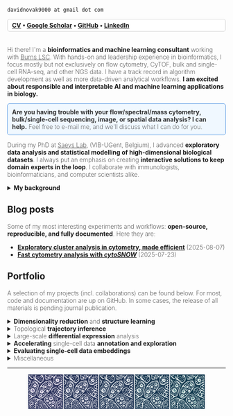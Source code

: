 <style>
  html, body {
    overflow-y: scroll;
    font-weight: 250;
  }
</style>
<p><code>davidnovak9000 at gmail dot com</code></p>
<div style="border: 1px lightgrey solid; border-radius: 5px; padding-top: 5px; padding-bottom: 5px; padding-left: 10px; padding-right: 10px; background-color: white; color: #333333;">
<strong><a href="cv.pdf">CV</a> • <a href="https://scholar.google.com/citations?user=FU7FJPcAAAAJ&amp;hl=en">Google Scholar</a> • <a href="https://github.com/davnovak">GitHub</a> • <a href="https://www.linkedin.com/in/david-novak-04b65989">LinkedIn</a></strong>
</div>
<hr style="height:5px; visibility:hidden;" />
<p>Hi there! I&#39;m a <strong>bioinformatics and machine learning consultant</strong> working with <a href="https://burnslsc.com">Burns LSC</a>.
With hands-on and leadership experience in bioinformatics, I focus mostly but not exclusively on flow cytometry, CyTOF, bulk and single-cell RNA-seq, and other NGS data.
I have a track record in algorithm development as well as more data-driven analytical workflows.
<strong>I am excited about responsible and interpretable AI and machine learning applications in biology.</strong></p>

<div style="border: 1px solid #4A90E2; border-radius: 5px; padding: 10px; background-color: #f0f8ff; color: #333333; margin: 10px 0;">
<strong>Are you having trouble with your flow/spectral/mass cytometry, bulk/single-cell sequencing, image, or spatial data analysis?
I can help.</strong>
Feel free to e-mail me, and we'll discuss what I can do for you.
</div>

<p>During my PhD at <a href="https://saeyslab.sites.vib.be/en">Saeys Lab</a>, (VIB-UGent, Belgium), I advanced <strong>exploratory data analysis and statistical modelling of high-dimensional biological datasets</strong>.
I always put an emphasis on creating <strong>interactive solutions to keep domain experts in the loop</strong>.
I collaborate with immunologists, bioinformaticians, and computer scientists alike.</p>

<details>
<summary><strong>My background</strong></summary>

<br>
<ul>
<li>
A Biology undergrad, I shifted toward <strong>computer science &amp; bioinformatics</strong> a year into my studies, completing a Bioinformatics MSc at <a href="https://natur.cuni.cz/en">Charles University</a>.
</li>
<li>
My research started at <strong><a href="https://clip.lf2.cuni.cz/en">Childhood Lekaemia Investigation Prague (CLIP)</a></strong>, a clinical and research lab.
Focusing chiefly on flow &amp; CyTOF data, I helped develop <a href="https://github.com/stuchly/tviblindi"><strong><em>tviblindi</em></strong></a>: a <strong>human-in-the-loop trajectory inference framework</strong> powered by persistent homology.
This allowed us to build <strong> multi-organ models of human <a href="https://elifesciences.org/reviewed-preprints/95861">B-cell</a> and <a href="https://onlinelibrary.wiley.com/doi/full/10.1002/eji.202451004">T-cell</a> development</strong>.
</li>
<li>
Having secured a personal <a href="https://www.fwo.be/en/support-programmes/all-calls/phd/phd-fellowship-strategic-basic-research/">FWO Strategic Basic Research grant</a>, I accepted a PhD position at <strong><a href="https://saeyslab.sites.vib.be/en">Saeys Lab</a>, Center for Inflammation Research, VIB-UGent</strong>.
<ul style="margin-top: 0; margin-bottom: 0;">
<li>
Heading a collab with colleagues at <a href="https://www.uclouvain.be/en">UCLouvain</a>, I led the development of <a href="https://github.com/saeyslab/ViVAE"><strong><em>ViVAE</em></strong></a> and <a href="https://github.com/saeyslab/ViScore"><strong><em>ViScore</em></strong></a>: a novel trustworthy <strong>dimension-reduction</strong> model with QC measures grounded in differential geometry, and a <strong>framework for robustly evaluating low-dimensional data embeddings</strong>.
</li>
<li>
I'm leading a collaborative project with immunologists from <strong><a href="https://irp.nih.gov/pi/mario-roederer">Mario Roederer's lab</a>, Vaccine Research Center, NIH</strong>.
I designed <strong><a href="https://github.com/saeyslab/iidx"><em>iidx</em></a></strong>: an end-to-end workflow for large-scale statistical analysis of complex immunophenotype changes in cytometry data.
We managed to put together <strong>the largest high-dimensional cytometry map of immune system changes linked to age and sex to date</strong>, with a cohort of 2196 human donors.
</li>
</ul>
</li>
<li>
I designed and taught <strong>practical sessions for over 200 machine learning students</strong> over 4 years at Ghent University, as well as guiding individuals and groups with their projects.
Additionally, I co-organised the inaugural <a href="https://training.vib.be/all-trainings/computational-cytometry-summer-school">Computational Cytometry Summer School</a>, <strong>teaching statistical analysis for computational cytometry</strong>.
</li>
</ul>

<hr>
</details>

<h2 id="my-blog">Blog posts</h2>

Some of my most interesting experiments and workflows: <strong>open-source, reproducible, and fully documented</strong>.
Here they are:

<ul>
<li>
<a href="https://davnovak.github.io/docs/exploratory_cluster_analysis/vignette.html"><strong>Exploratory cluster analysis in cytometry, made efficient</strong></a> (2025-08-07)
</li>
<li>
<a href="https://davnovak.github.io/docs/cytoSNOW/vignette.html"><strong>Fast cytometry analysis with <i>cytoSNOW</i></strong></a> (2025-07-23)
</li>
</ul>

<h2 id="my-projects">Portfolio</h2>
<p>A selection of my projects (incl. collaborations) can be found below.
For most, code and documentation are up on GitHub.
In some cases, the release of all materials is pending journal publication.</p>
<details>
<summary><strong>Dimensionality reduction</strong> and <strong>structure learning</strong></summary>

<h4><a href="https://github.com/saeyslab/ViVAE"><strong>ViVAE</strong></a></h4>

Framework for generating low-dimensional embeddings of single-cell genomics/cytometry datasets.
We show <i>ViVAE</i> to <strong>improve multi-scale structure preservation, interpretability, and QC mechanisms</strong>.
Using VAEs, a novel stochastic-MDS loss (based on <a href="https://github.com/PierreLambert3/SQuaD-MDS-and-FItSNE-hybrid">SQuadMDS</a>), and data denoising, we achieve a better balance of local and global structure preservation.
The model is equipped with a new algorithm for detecting latent space distortions (<strong>encoder indicatrices</strong>) and integrates with <a href="https://github.com/saeyslab/FlowSOM_Python">FlowSOM</a> for exploratory analysis.
I am the first author of the associated manuscript, which I penned with my co-authors from Ghent University and UCLouvain (under review at Cell Systems; read current <a href="https://www.biorxiv.org/content/10.1101/2023.11.23.568428v3">pre-print</a> here).
The work was presented at CYTO 2024.

<h4><a href="https://github.com/saeyslab/GroupEnc"><strong>GroupEnc</strong></a></h4>

<em>GroupEnc</em> is a proof-of-concept project for <strong>parametric multi-dimensional scaling (MDS) on the GPU</strong>, which I presented at BNAIC/BeNeLearn 2023.
Check out the conference paper <a href="https://bnaic2023.tudelft.nl/static/media/BNAICBENELEARN_2023_paper_46.9317ce00beb72bf31803.pdf">here</a>.


<hr>
</details>

<details>
<summary>Topological <strong>trajectory inference</strong></summary>

<h4><a href="https://github.com/stuchly/tviblindi"><strong>tviblindi</strong></a></h4>

<em>tviblindi</em> is a <strong>semi-supervised single-cell trajectory inference (TI) tool</strong>.
For my master thesis, I implemented parts of the topological data analysis (TDA) pipeline in C++ and created a <strong>method for clustering trajectories based on persistent homology</strong>, as well as a <strong>GUI implemented in R Shiny</strong>.
This allowed for a human-in-the-loop solution to interrogating developmental trajectories and building <strong>multi-organ models of B- and T-lymphopoiesis</strong>.
Check out the related publications pertaining, respectively, to <a href="https://onlinelibrary.wiley.com/doi/10.1002/eji.202451004">B-cell</a> and <a href="https://elifesciences.org/reviewed-preprints/95861/figures">T-cell</a> development.

<hr>
</details>

<details>
<summary>Large-scale <strong>differential expression</strong> analysis</summary>

<h4><a href="https://github.com/saeyslab/iidx"><strong><em>iidx:</em> interpretable and interactive differential expression in cytometry</strong></a></h4>

<i>iidx</i> is <strong>the most comprehensive workflow for pre-processing and differential expression analysis in large cytometry cohorts to date</strong>.
Thomas Liechti and I presented this work at CYTO 2025.
The repository already contains the code for reproducing our analysis.
The data will be available once the manuscript (which is in preparation) is published.

<h4><a href="https://github.com/davnovak/tidycell"><strong>tidycell</strong></a></h4>

<em>tidycell</em> is a basic differential expression analysis tool written in R for cytometry data.
I developed this ad hoc during my time at <a href="https://clip.lf2.cuni.cz/cs">CLIP</a>.
It has been applied to GvHD data and in a project on head &amp; neck cancers at <a href="https://www.biocev.eu/en">Biocev</a>.
It is less elaborate than <i>iidx</i>, but it integrates <i>CellCnn</i> as an interesting approach to <strong>supervised feature extraction and addressing the multiple testing correction problem in smaller datasets</strong>.
This is done in addition to Wilcoxon ranked-sum testing of differential abundance.

<hr>
</details>

<details>
<summary><strong>Accelerating</strong> single-cell data <strong>annotation and exploration</strong></summary>

<h4><a href="https://github.com/saeyslab/SingleBench"><strong>SingleBench</strong></a></h4>

<em>SingleBench</em> will get you from data to discovery faster.
It is an R framework for <strong>better interpretation of cytometry clustering, hyperparameter tuning &amp; benchmarking</strong>.
In particular, <strong>it makes exploratory cluster analysis fast and clear</strong>.
It also allows you to test the influence of <strong>iterative data denoising (smoothing), which is poised to become more relevant as the dimensionality of cytometry data increases</strong> (with spectral and, to some extent, CyTOF).
Featured in my <a href="https://davnovak.github.io/docs/exploratory_cluster_analysis/vignette.html">blog post</a> on exploratory cluster analysis in cytometry.

<h4><a href="https://github.com/davnovak/cytoSNOW"><strong>cytoSNOW</strong></a></h4>

<em>cytoSNOW</em> takes the standard <a href="https://www.nature.com/articles/s41596-021-00550-0">FlowSOM protocol</a> and speeds it up, to work fast with big data.
I'm interested in <strong>making computational cytometry accessible to anyone, even without fancy hardware</strong>--this is a step in that direction.

I wrote up a small <a href="https://davnovak.github.io/docs/cytoSNOW/vignette.html">blog post</a> on my <i>cytoSNOW</i> workflow, showing how it gave a 4.6-fold speed-up in a large computational cytometry workflow on my laptop.

<h4><a href="https://github.com/davnovak/hloss"><strong>hloss</strong></a></h4>

<em>hloss</em> is work that I presented at the ABLS 2022 bioinformatics conference.
It tackles the issue of <strong>evaluating cell type classification in single-cell data in a way that reflects known hierarchies and ontologies</strong>.
A novel scoring approach incorporates a biological prior to assess error based on degrees of relatedness.

<h4><a href="https://github.com/davnovak/SplitScore"><strong>SplitScore</strong></a></h4>

Work in progress on alternatives to hierarchical metaclustering used in <a href="https://github.com/saeyslab/FlowSOM">FlowSOM</a>.
Clusters are merged so as to preserve reasonable signal distributions per channel.
In practice, this can be done through <strong>preserving unimodality of marker expression, especially for markers that denote cell types (for cytometry data)</strong>.
This is an ongoing effort, since the requirement of preserving some distribution modalities in metaclustering arises now and then in different projects.

<hr>
</details>

<details>
<summary><strong>Evaluating single-cell data embeddings</strong></summary>

<h4><a href="https://github.com/saeyslab/ViScore"><strong>ViScore</strong></a></h4>

<em>ViScore</em> is a collection of <strong>evaluation metrics for dimensionality reduction</strong> that address past problems with <strong>fairness and scalability</strong>.
Together with collaborators from UCLouvain, we put together a battery of both unsupervised and supervised evaluation algorithms and an <strong>extensible HPC benchmarking framework</strong>.
We build on <strong>RNX curves</strong> and the <a href="https://github.com/akonstodata/NPE"><strong>Neighbouhood Proportion Error</strong></a> to provide novel embedding-level and population-level scores.
This is described in our <em>ViVAE</em> <a href="https://www.biorxiv.org/content/10.1101/2023.11.23.568428v3">pre-print</a>.
We&#39;re incorporating some of the evaluation metrics from <em>ViScore</em> into <a href="https://github.com/aida-ugent/TRACE"><strong>TRACE</strong></a>, as presented at CYTO 2025 by <a href="https://github.com/laura-hajzokova">Laura Hajzoková</a>.

<hr>
</details>

<details>
<summary>Miscellaneous</summary>


<h4><a href="https://github.com/davnovak/qctoy"><strong>qctoy</strong></a></h4>

<em>qctoy</em> is an R package for <strong>simulating aberrances in flow cytometry measurements</strong> that are relevant in designing QC tools and pipelines.
I developed this small tool during a summer internship in 2019 at SaeysLab to help with designing the QC algorithm what eventually became <a href="https://bioconductor.org/packages/release/bioc/html/PeacoQC.html"><strong>PeacoQC</strong></a>.

<h4><a href="https://github.com/davnovak/auto_compensate"><strong>auto_compensate</strong></a></h4>

<em>auto_compensate</em> is an automated pipeline for large-scale <strong>cytometry data compensation</strong> which I designed for <a href="https://clip.lf2.cuni.cz/cs">CLIP</a>.

<h4><a href="https://github.com/davnovak/RCondaRun"><strong>RCondaRun</strong></a></h4>

<em>RCondaRun</em> is a tiny package for <strong>switching between Conda environments within a single R session when interfacing with Python</strong>.

<h4><a href="https://github.com/davnovak/hidden"><strong>hidden</strong></a></h4>

<em>hidden</em> is a <strong>hidden Markov model simulator</strong> in R.
I wrote it because I find HMMs fun and wanted to understand them better.

<h4><a href="https://github.com/katebrich/command_line_parser"><strong>CommandLineParser</strong></a></h4>

<em>CommandLineParser</em> is a <strong>C#/.NET API</strong> for a command line interface that I co-wrote with <a href="https://github.com/katebrich">Kačka Břicháčková</a>.
This is a course project we teamed up for during our Master&#39;s in Bioinformatics at Charles University.

<h4><a href="https://github.com/davnovak/avl_tree"><strong>avl_tree</strong></a></h4>

<em>avl_tree</em> is an <strong>Adelson-Velsky and Landis tree implementation in Pascal</strong>.
It&#39;s some of my earliest code, written during my Bachelor&#39;s in Biology during which I took elective computer science courses.


</details>

<hr>

<center>
<img src="cells.png" height="80px" />
</center>